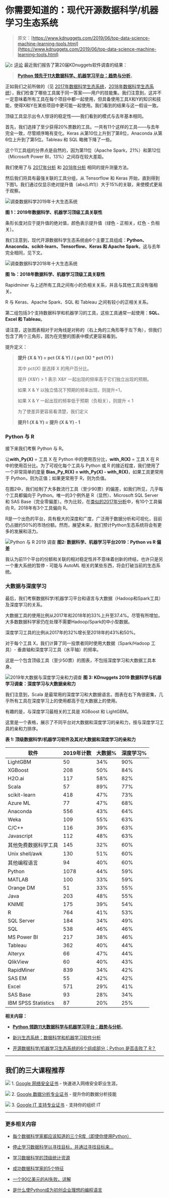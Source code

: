 # 你需要知道的：现代开源数据科学/机器学习生态系统

> 原文：[https://www.kdnuggets.com/2019/06/top-data-science-machine-learning-tools.html](https://www.kdnuggets.com/2019/06/top-data-science-machine-learning-tools.html)

![c](../Images/3d9c022da2d331bb56691a9617b91b90.png) [评论](#comments) 最近我们报告了第20届KDnuggets软件调查的结果：

> [**Python 领先于11大数据科学、机器学习平台：趋势与分析**](/2019/05/poll-top-data-science-machine-learning-platforms.html)。

正如我们之前所做的（见 [2017年数据科学生态系统](/2017/06/ecosystem-data-science-machine-learning-software.html)，[2018年数据科学生态系统](/2018/06/ecosystem-data-science-python-victory.html)），我们检查了哪些工具属于同一答案——用户的技能集。我们注意到，这并不一定意味着所有工具在每个项目中都一起使用，但具备使用工具X和Y的知识和技能，使得X和Y在某些项目中更可能一起使用。我们看到的结果与这一假设一致。

顶级工具显示出令人惊讶的稳定性——我们看到的模式与去年基本相同。

首先，我们选择了至少获得20%票数的工具。一共有11个这样的工具——与去年完全一致，尽管顺序略有变化。Keras 从第10位上升到了第8位，Anaconda 从第6位上升到了第5位。Tableau 和 SQL 略微下降了一些。

这个11工具组的分界点是自然的，因为第11位（Apache Spark，21%）和第12位（Microsoft Power BI，13%）之间存在较大差距。

我们使用了与 [2017年分析](/2017/06/ecosystem-data-science-machine-learning-software.html) 和 [2018年分析](/2018/06/ecosystem-data-science-python-victory.html) 相同的提升测量方法。

然后我们将具有最强关联的工具分组，从 Tensorflow 和 Keras 开始，直到得到下图1。我们通过仅显示绝对提升值（abs(Lift1)）大于15%的关联，来使模式更易于观察。

![调查数据科学2019年十大生态系统](../Images/e693c7e44a379deb6021581f02666e95.png)

**图 1：2019年数据科学、机器学习顶级工具关联性**

条形长度对应于提升值的绝对值，颜色表示提升值（绿色 - 正相关，红色 - 负相关）。

我们注意到，现代开源数据科学生态系统由6个主要工具组成：**Python、Anaconda、scikit-learn、Tensorflow、Keras 和 Apache Spark**。这与去年完全相同，见下文。

![调查数据科学2018年十大生态系统](../Images/3dc7d1a3ce5534b576dffcc38fe97894.png)

**图 1b：2018年数据科学、机器学习顶级工具关联性**

Rapidminer 与上述所有工具之间有小的负相关关系，并且与其他工具没有强相关。

R 与 Keras、Apache Spark、SQL 和 Tableau 之间有较小的正相关关系。

第二组包括3个支持数据科学和机器学习的工具，这些工具通常一起使用：**SQL、Excel 和 Tableau**。

请注意，这张图表相对于对角线是对称的（右上角的三角形等于左下角），但我们包含了两个三角形，因为在完整的图表中模式更容易看到。

提升定义：

> **提升 (X & Y) = pct (X & Y) / ( pct (X) * pct (Y) )**
> 
> 其中 pct(X) 是选择 X 的用户百分比。
> 
> 提升 (X&Y) > 1 表示 X&Y 一起出现的频率高于它们独立出现的预期。
> 
> 如果 X & Y 以独立情况下预期的频率出现，则提升=1，
> 
> 如果 X & Y 一起出现的频率低于预期（负相关），则提升 < 1
> 
> 为了使差异更容易看清楚，我们定义
> 
> **提升1 (X & Y) = 提升 (X & Y) - 1**

### Python 与 R

接下来我们考察 Python 与 R。

让**with_Py(X)** = 工具 X 在 Python 中的使用百分比，**with_R(X)** = 工具 X 在 R 中的使用百分比。为了可视化每个工具与 Python 或 R 的接近程度，我们使用了一个非常简单的度量 **Bias_Py_R(X) = with_Py(X) - with_R(X)**，如果工具更常用于 Python，则为正值；如果更常用于 R，则为负值。

在图2中，我们绘制了大多数流行工具（至少90票）的偏差，如我们所见，几乎每个工具都偏向于 Python。唯一的3个例外是 R（显然）、Microsoft SQL Server 和 SAS Base（完全零偏差）。作为比较，在[类似的2017年分析](/2017/06/ecosystem-data-science-machine-learning-software.html)中，有10个工具偏向 R，2018年有3个工具偏向 R。

R是一个出色的平台，具有极大的深度和广度，广泛用于数据分析和可视化，目前仍占据约50%的市场份额。然而，展望未来，我们预计Python生态系统将会有更多的发展和活力。

![Python 与 R 2019 调查](../Images/ed865016c623cec504be5f0e3ea14710.png) **图2: 数据科学、机器学习平台2019：Python vs R 偏差**

我认为前11个平台的份额和关联的相对稳定性并不意味着创新的终结，也许只是另一个重大系统的暂停 - 可能与 AutoML 相关的某些东西，将会打破当前的生态系统。

### 大数据与深度学习

最后，我们考察数据科学/机器学习平台和语言与大数据（Hadoop和Spark工具）及深度学习的关系。

大数据工具的使用比例从2017年和2018年的33%上升至37.4%。尽管有所增加，大多数数据科学家仍在处理不需要Hadoop/Spark的中小型数据。

深度学习工具的比例从2017年的32%增长至2018年的43%和50%。

对于每个工具 X，我们计算了同一投票者同时使用大数据（Spark/Hadoop 工具）- 垂直轴和深度学习工具（水平轴）的频率。

这是一个包含顶级工具（至少50票）的图表，不包括深度学习和大数据工具本身。

![2019年大数据与深度学习亲和力调查](../Images/458cedafffbd17d6145cdfb9b31ece60.png) **图 3: KDnuggets 2019 数据科学与机器学习调查：深度学习与大数据亲和力**

我们注意到，Scala 是最常用的深度学习和大数据语言。图表在右下角很密集，几乎所有工具在深度学习上的使用都高于在大数据上的使用。

有趣的是，与深度学习最相关的工具是 XGBoost 和 LightGBM。

这里是一个表格，展示了不同平台对大数据和深度学习的亲和力，按与深度学习工具的亲和力排序。

**表 1: 顶级数据科学/机器学习软件及其对大数据和深度学习的亲和力**

| 软件 | **2019年计数** | 大数据% | 深度学习% |
| --- | --- | --- | --- |
| LightGBM | 50 | 34% | 90% |
| XGBoost | 208 | 50% | 84% |
| H2O.ai | 117 | 58% | 82% |
| Scala | 57 | 89% | 77% |
| scikit-learn | 418 | 47% | 73% |
| Azure ML | 77 | 47% | 68% |
| Anaconda | 556 | 43% | 64% |
| Weka | 109 | 55% | 63% |
| C/C++ | 116 | 39% | 63% |
| Javascript | 112 | 48% | 63% |
| 其他免费数据科学工具 | 145 | 32% | 60% |
| Unix shell/awk | 130 | 51% | 60% |
| 其他编程语言 | 94 | 40% | 60% |
| Python | 1078 | 44% | 59% |
| MATLAB | 100 | 33% | 59% |
| Orange DM | 51 | 33% | 55% |
| Java | 203 | 48% | 55% |
| KNIME | 175 | 39% | 54% |
| R | 764 | 41% | 53% |
| SQL Server | 184 | 34% | 49% |
| SQL | 538 | 46% | 46% |
| MS Power BI | 217 | 38% | 46% |
| Tableau | 362 | 40% | 44% |
| Alteryx | 66 | 47% | 44% |
| QlikView | 60 | 40% | 43% |
| RapidMiner | 839 | 34% | 42% |
| SAS EM | 55 | 42% | 42% |
| Excel | 571 | 29% | 41% |
| SAS Base | 93 | 28% | 34% |
| IBM SPSS Statistics | 87 | 20% | 25% |

**相关内容：**

+   [**Python 领跑11大数据科学与机器学习平台：趋势与分析**](/2019/05/poll-top-data-science-machine-learning-platforms.html)。

+   [新兴生态系统：数据科学和机器学习软件分析](https://www.kdnuggets.com/2017/06/ecosystem-data-science-machine-learning-software.html)

+   [开源数据科学/机器学习生态系统的6个组成部分；Python 是否击败了 R？](https://www.kdnuggets.com/2018/06/ecosystem-data-science-python-victory.html)

* * *

## 我们的三大课程推荐

![](../Images/0244c01ba9267c002ef39d4907e0b8fb.png) 1\. [Google 网络安全证书](https://www.kdnuggets.com/google-cybersecurity) - 快速进入网络安全职业生涯。

![](../Images/e225c49c3c91745821c8c0368bf04711.png) 2\. [Google 数据分析专业证书](https://www.kdnuggets.com/google-data-analytics) - 提升你的数据分析技能

![](../Images/0244c01ba9267c002ef39d4907e0b8fb.png) 3\. [Google IT 支持专业证书](https://www.kdnuggets.com/google-itsupport) - 支持你的组织 IT

* * *

### 更多相关内容

+   [每个数据科学家都应该知道的三个R库（即使你使用Python）](https://www.kdnuggets.com/2021/12/three-r-libraries-every-data-scientist-know-even-python.html)

+   [停止学习数据科学以寻找目标，并通过寻找目标来…](https://www.kdnuggets.com/2021/12/stop-learning-data-science-find-purpose.html)

+   [学习数据科学的顶级统计资源](https://www.kdnuggets.com/2021/12/springboard-top-resources-learn-data-science-statistics.html)

+   [成功数据科学家的5个特征](https://www.kdnuggets.com/2021/12/5-characteristics-successful-data-scientist.html)

+   [一个90亿美元的AI失败，详解](https://www.kdnuggets.com/2021/12/9b-ai-failure-examined.html)

+   [是什么使Python成为初创企业理想的编程语言](https://www.kdnuggets.com/2021/12/makes-python-ideal-programming-language-startups.html)
